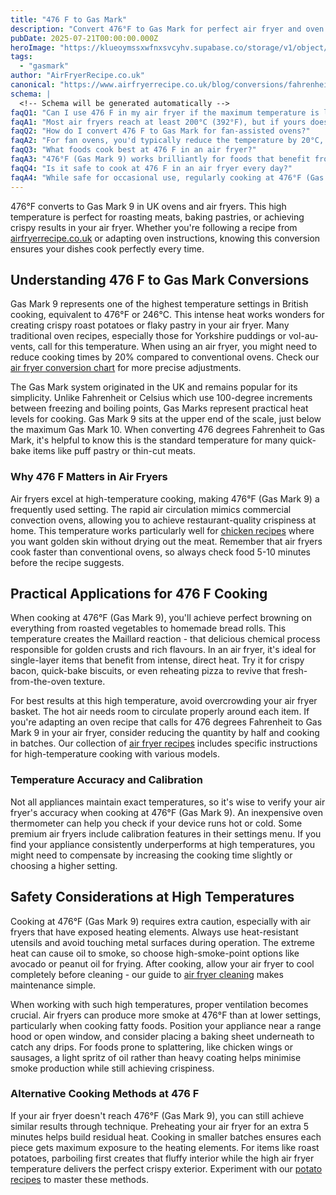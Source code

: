 ```yaml
---
title: "476 F to Gas Mark"
description: "Convert 476°F to Gas Mark for perfect air fryer and oven cooking. Includes UK conversion charts and temperature tips for baking and roasting."
pubDate: 2025-07-21T00:00:00.000Z
heroImage: "https://klueoymssxwfnxsvcyhv.supabase.co/storage/v1/object/public/Shmucket/476-f-to-gas-mark.png"
tags:
  - "gasmark"
author: "AirFryerRecipe.co.uk"
canonical: "https://www.airfryerrecipe.co.uk/blog/conversions/fahrenheit-to-gas-mark/476-f-to-gas-mark"
schema: |
  <!-- Schema will be generated automatically -->
faqQ1: "Can I use 476 F in my air fryer if the maximum temperature is lower?"
faqA1: "Most air fryers reach at least 200°C (392°F), but if yours doesn't go up to 476°F (Gas Mark 9), you can still achieve similar results by cooking slightly longer. The extra time compensates for the lower temperature while still creating browning and crispiness."
faqQ2: "How do I convert 476 F to Gas Mark for fan-assisted ovens?"
faqA2: "For fan ovens, you'd typically reduce the temperature by 20°C, making 476°F (246°C) become 226°C or Gas Mark 7. However, air fryers work differently - their intense airflow means you should stick with the standard 476°F to Gas Mark 9 conversion unless the recipe specifies otherwise."
faqQ3: "What foods cook best at 476 F in an air fryer?"
faqA3: "476°F (Gas Mark 9) works brilliantly for foods that benefit from quick, intense heat: Yorkshire puddings, roast potatoes, thin-cut meats, pastries, and reheating fried foods. The high temperature creates excellent browning while keeping cooking times short to preserve moisture inside."
faqQ4: "Is it safe to cook at 476 F in an air fryer every day?"
faqA4: "While safe for occasional use, regularly cooking at 476°F (Gas Mark 9) may shorten your air fryer's lifespan due to the strain on components. Reserve this high temperature for specific recipes and alternate with lower temperatures for everyday cooking to maintain your appliance's longevity."
---
```

<p>476°F converts to Gas Mark 9 in UK ovens and air fryers. This high temperature is perfect for roasting meats, baking pastries, or achieving crispy results in your air fryer. Whether you're following a recipe from <a href=https://www.airfryerrecipe.co.uk>airfryerrecipe.co.uk</a> or adapting oven instructions, knowing this conversion ensures your dishes cook perfectly every time.</p>

<h2>Understanding 476 F to Gas Mark Conversions</h2>
<p>Gas Mark 9 represents one of the highest temperature settings in British cooking, equivalent to 476°F or 246°C. This intense heat works wonders for creating crispy roast potatoes or flaky pastry in your air fryer. Many traditional oven recipes, especially those for Yorkshire puddings or vol-au-vents, call for this temperature. When using an air fryer, you might need to reduce cooking times by 20% compared to conventional ovens. Check our <a href=https://www.airfryerrecipe.co.uk/air-fryer-conversion-chart>air fryer conversion chart</a> for more precise adjustments.</p>

<p>The Gas Mark system originated in the UK and remains popular for its simplicity. Unlike Fahrenheit or Celsius which use 100-degree increments between freezing and boiling points, Gas Marks represent practical heat levels for cooking. Gas Mark 9 sits at the upper end of the scale, just below the maximum Gas Mark 10. When converting 476 degrees Fahrenheit to Gas Mark, it's helpful to know this is the standard temperature for many quick-bake items like puff pastry or thin-cut meats.</p>

<h3>Why 476 F Matters in Air Fryers</h3>
<p>Air fryers excel at high-temperature cooking, making 476°F (Gas Mark 9) a frequently used setting. The rapid air circulation mimics commercial convection ovens, allowing you to achieve restaurant-quality crispiness at home. This temperature works particularly well for <a href=https://www.airfryerrecipe.co.uk/recipe-category/chicken>chicken recipes</a> where you want golden skin without drying out the meat. Remember that air fryers cook faster than conventional ovens, so always check food 5-10 minutes before the recipe suggests.</p>

<h2>Practical Applications for 476 F Cooking</h2>
<p>When cooking at 476°F (Gas Mark 9), you'll achieve perfect browning on everything from roasted vegetables to homemade bread rolls. This temperature creates the Maillard reaction - that delicious chemical process responsible for golden crusts and rich flavours. In an air fryer, it's ideal for single-layer items that benefit from intense, direct heat. Try it for crispy bacon, quick-bake biscuits, or even reheating pizza to revive that fresh-from-the-oven texture.</p>

<p>For best results at this high temperature, avoid overcrowding your air fryer basket. The hot air needs room to circulate properly around each item. If you're adapting an oven recipe that calls for 476 degrees Fahrenheit to Gas Mark 9 in your air fryer, consider reducing the quantity by half and cooking in batches. Our collection of <a href=https://www.airfryerrecipe.co.uk/recipes>air fryer recipes</a> includes specific instructions for high-temperature cooking with various models.</p>

<h3>Temperature Accuracy and Calibration</h3>
<p>Not all appliances maintain exact temperatures, so it's wise to verify your air fryer's accuracy when cooking at 476°F (Gas Mark 9). An inexpensive oven thermometer can help you check if your device runs hot or cold. Some premium air fryers include calibration features in their settings menu. If you find your appliance consistently underperforms at high temperatures, you might need to compensate by increasing the cooking time slightly or choosing a higher setting.</p>

<h2>Safety Considerations at High Temperatures</h2>
<p>Cooking at 476°F (Gas Mark 9) requires extra caution, especially with air fryers that have exposed heating elements. Always use heat-resistant utensils and avoid touching metal surfaces during operation. The extreme heat can cause oil to smoke, so choose high-smoke-point options like avocado or peanut oil for frying. After cooking, allow your air fryer to cool completely before cleaning - our guide to <a href=https://www.airfryerrecipe.co.uk/air-fryer-cleaner>air fryer cleaning</a> makes maintenance simple.</p>

<p>When working with such high temperatures, proper ventilation becomes crucial. Air fryers can produce more smoke at 476°F than at lower settings, particularly when cooking fatty foods. Position your appliance near a range hood or open window, and consider placing a baking sheet underneath to catch any drips. For foods prone to splattering, like chicken wings or sausages, a light spritz of oil rather than heavy coating helps minimise smoke production while still achieving crispiness.</p>

<h3>Alternative Cooking Methods at 476 F</h3>
<p>If your air fryer doesn't reach 476°F (Gas Mark 9), you can still achieve similar results through technique. Preheating your air fryer for an extra 5 minutes helps build residual heat. Cooking in smaller batches ensures each piece gets maximum exposure to the heating elements. For items like roast potatoes, parboiling first creates that fluffy interior while the high air fryer temperature delivers the perfect crispy exterior. Experiment with our <a href=https://www.airfryerrecipe.co.uk/recipe-category/potatoes>potato recipes</a> to master these methods.</p>

